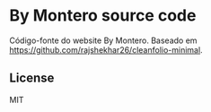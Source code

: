 # By Montero source code

Código-fonte do website By Montero. Baseado em https://github.com/rajshekhar26/cleanfolio-minimal.

## License

MIT
